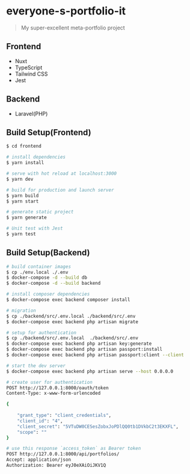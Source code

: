 # everyone-s-portfolio-it

> My super-excellent meta-portfolio project

## Frontend

 * Nuxt
 * TypeScript
 * Tailwind CSS
 * Jest

## Backend

 * Laravel(PHP)

## Build Setup(Frontend)

```bash
$ cd frontend

# install dependencies
$ yarn install

# serve with hot reload at localhost:3000
$ yarn dev

# build for production and launch server
$ yarn build
$ yarn start

# generate static project
$ yarn generate

# Unit test with Jest
$ yarn test
```

## Build Setup(Backend)

```bash
# build container images
$ cp ./env.local ./.env
$ docker-compose -d --build db 
$ docker-compose -d --build backend

# install composer dependencies
$ docker-compose exec backend composer install

# migration
$ cp ./backend/src/.env.local ./backend/src/.env
$ docker-compose exec backend php artisan migrate

# setup for authentication
$ cp ./backend/src/.env.local  ./backend/src/.env
$ docker-compose exec backend php artisan key:generate
$ docker-compose exec backend php artisan passport:install
$ docker-compose exec backend php artisan passport:client --client

# start the dev server
$ docker-compose exec backend php artisan serve --host 0.0.0.0

# create user for authentication
POST http://127.0.0.1:8000/oauth/token
Content-Type: x-www-form-urlencoded

{
    
    "grant_type": "client_credentials",
    "client_id": "4",
    "client_secret": "5VTuDW0CESesZobxJoPDlQQ0tb1DVkbC2t3EKXFL",
    "scope": ""
}

# use this response `access_token` as Bearer token
POST http://127.0.0.1:8000/api/portfolios/
Accept: application/json
Authorization: Bearer eyJ0eXAiOiJKV1Q


```